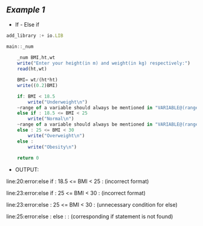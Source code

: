 ##  ***Example 1***

* If - Else if

```js
add_library :+ io.LIB

main::_num
    
    _num BMI,ht,wt
    write("Enter your height(in m) and weight(in kg) respectively:")
    read(ht,wt)

    BMI= wt/(ht*ht)
    write((0.2)BMI)

    if: BMI < 18.5
        write("Underweight\n") 
    ~range of a variable should always be mentioned in "VARIABLE@(range of the variable)" format~
    else if : 18.5 <= BMI < 25  
        write("Normal\n")
    ~range of a variable should always be mentioned in "VARIABLE@(range of the variable)" format~
    else : 25 <= BMI < 30    
        write("Overweight\n")
    else : 
        write("Obesity\n")
       
    return 0
```

* OUTPUT:

line:20:error:else if : 18.5 <= BMI < 25 : (incorrect format)

line:23:error:else if : 25 <= BMI < 30 : (incorrect format)

line:23:error:else : 25 <= BMI < 30 : (unnecessary condition for else)

line:25:error:else : else :  : (corresponding if statement is not found)






